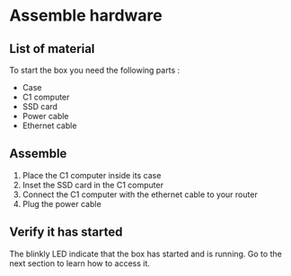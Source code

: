 # Assemble hardware

## List of material

To start the box you need the following parts :
- Case
- C1 computer
- SSD card
- Power cable
- Ethernet cable

## Assemble

1. Place the C1 computer inside its case
2. Inset the SSD card in the C1 computer
3. Connect the C1 computer with the ethernet cable to your router
4. Plug the power cable

## Verify it has started

The blinkly LED indicate that the box has started and is running. Go to the next section to learn how to access it.
